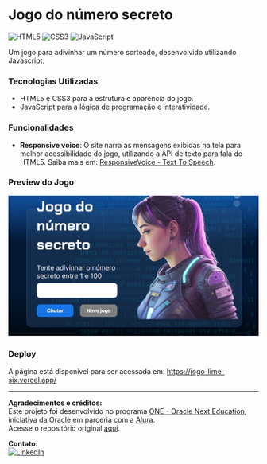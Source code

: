 # Jogo do número secreto

![HTML5](https://img.shields.io/badge/HTML5-E34F26?style=for-the-badge&logo=html5&logoColor=white)
![CSS3](https://img.shields.io/badge/CSS3-1572B6?style=for-the-badge&logo=css3&logoColor=white)
![JavaScript](https://img.shields.io/badge/JavaScript-F7DF1E?style=for-the-badge&logo=javascript&logoColor=black)

Um jogo para adivinhar um número sorteado, desenvolvido utilizando Javascript.

### Tecnologias Utilizadas
- HTML5 e CSS3 para a estrutura e aparência do jogo.
- JavaScript para a lógica de programação e interatividade.

### Funcionalidades
- **Responsive voice**: O site narra as mensagens exibidas na tela para melhor acessibilidade do jogo, utilizando a API de texto para fala do HTML5.
Saiba mais em: [ResponsiveVoice - Text To Speech](https://responsivevoice.org/).

### Preview do Jogo
![screenshot](screenshot/screen-numero-secreto.png)

### Deploy
A página está disponível para ser acessada em:
https://jogo-lime-six.vercel.app/

___
**Agradecimentos e créditos:**   
Este projeto foi desenvolvido no programa [ONE - Oracle Next Education](https://www.oracle.com/br/education/oracle-next-education/), iniciativa da Oracle em parceria com a [Alura](https://www.alura.com.br/).   
Acesse o repositório original [aqui](https://github.com/alura-cursos/js-curso-2/tree/aula_1).

**Contato:**  
[![LinkedIn](https://img.shields.io/badge/LinkedIn-0077B5?style=for-the-badge&logo=linkedin&logoColor=white)](https://www.linkedin.com/in/alan-ogoncalves)
